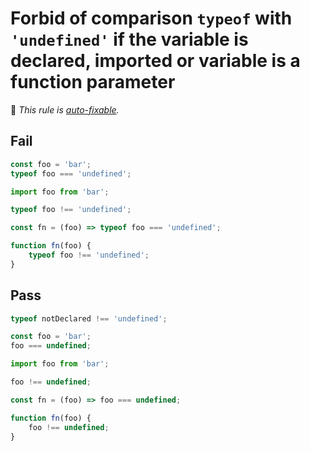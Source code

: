# Forbid of comparison `typeof` with `'undefined'` if the variable is declared, imported or variable is a function parameter

🔧 _This rule is [auto-fixable](https://eslint.org/docs/user-guide/command-line-interface#fixing-problems)._

## Fail

```js
const foo = 'bar';
typeof foo === 'undefined';
```

```js
import foo from 'bar';

typeof foo !== 'undefined';
```

```js
const fn = (foo) => typeof foo === 'undefined';
```

```js
function fn(foo) {
	typeof foo !== 'undefined';
}
```

## Pass

```js
typeof notDeclared !== 'undefined';
```

```js
const foo = 'bar';
foo === undefined;
```

```js
import foo from 'bar';

foo !== undefined;
```

```js
const fn = (foo) => foo === undefined;
```

```js
function fn(foo) {
	foo !== undefined;
}
```
